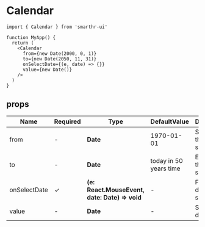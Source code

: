 # Calendar

```tsx
import { Calendar } from 'smarthr-ui'

function MyApp() {
  return (
    <Calendar
      from={new Date(2000, 0, 1)}
      to={new Date(2050, 11, 31)}
      onSelectDate={(e, date) => {}}
      value={new Date()}
    />
  )
}
```

## props

| Name         | Required | Type                                          | DefaultValue           | Description                    |
| ------------ | -------- | --------------------------------------------- | ---------------------- | ------------------------------ |
| from         | -        | **Date**                                      | 1970-01-01             | Start date that is selectable. |
| to           | -        | **Date**                                      | today in 50 years time | End date that is selectable.   |
| onSelectDate | ✓        | **(e: React.MouseEvent, date: Date) => void** | -                      | Fired when date is selected.   |
| value        | -        | **Date**                                      | -                      | Selected date.                 |
